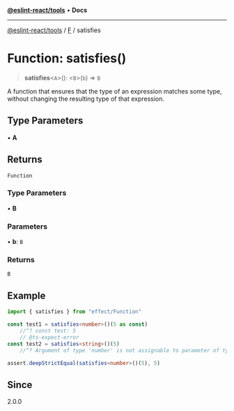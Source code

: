 [**@eslint-react/tools**](../../../README.md) • **Docs**

***

[@eslint-react/tools](../../../README.md) / [F](../README.md) / satisfies

# Function: satisfies()

> **satisfies**\<`A`\>(): \<`B`\>(`b`) => `B`

A function that ensures that the type of an expression matches some type,
without changing the resulting type of that expression.

## Type Parameters

• **A**

## Returns

`Function`

### Type Parameters

• **B**

### Parameters

• **b**: `B`

### Returns

`B`

## Example

```ts
import { satisfies } from "effect/Function"

const test1 = satisfies<number>()(5 as const)
    //^? const test: 5
    // @ts-expect-error
const test2 = satisfies<string>()(5)
    //^? Argument of type 'number' is not assignable to parameter of type 'string'

assert.deepStrictEqual(satisfies<number>()(5), 5)
```

## Since

2.0.0
